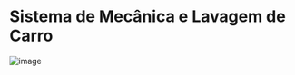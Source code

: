 # Sistema de Mecânica e Lavagem de Carro


![image](https://github.com/user-attachments/assets/e3fe3780-5094-4092-a4bc-19e86e5b19df)




